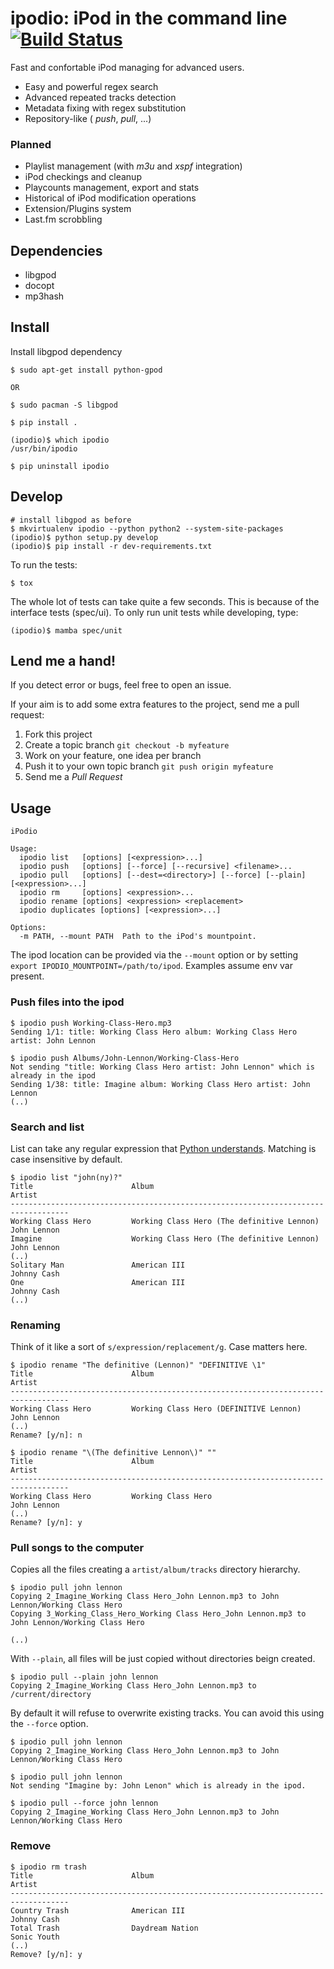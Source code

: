 # ipodio: iPod in the command line [![Build Status](https://travis-ci.org/jvrsantacruz/ipodio.png?branch=master)](https://travis-ci.org/jvrsantacruz/ipodio)

Fast and confortable iPod managing for advanced users.

- Easy and powerful regex search
- Advanced repeated tracks detection
- Metadata fixing with regex substitution
- Repository-like ( *push*, *pull*, ...)

### Planned

- Playlist management (with *m3u* and *xspf* integration)
- iPod checkings and cleanup
- Playcounts management, export and stats
- Historical of iPod modification operations
- Extension/Plugins system
- Last.fm scrobbling

## Dependencies

- libgpod
- docopt
- mp3hash

## Install

Install libgpod dependency

```shell
$ sudo apt-get install python-gpod

OR

$ sudo pacman -S libgpod
```

```shell
$ pip install .

(ipodio)$ which ipodio
/usr/bin/ipodio

$ pip uninstall ipodio
```

## Develop

```shell
# install libgpod as before
$ mkvirtualenv ipodio --python python2 --system-site-packages
(ipodio)$ python setup.py develop
(ipodio)$ pip install -r dev-requirements.txt
```

To run the tests:

```shell
$ tox
```

The whole lot of tests can take quite a few seconds. This is because of the interface tests (spec/ui).
To only run unit tests while developing, type:

```shell
(ipodio)$ mamba spec/unit
```

## Lend me a hand!

If you detect error or bugs, feel free to open an issue.

If your aim is to add some extra features to the project, send me a pull request:

1. Fork this project
1. Create a topic branch `git checkout -b myfeature`
1. Work on your feature, one idea per branch
1. Push it to your own topic branch `git push origin myfeature`
1. Send me a *Pull Request*


## Usage

```
iPodio

Usage:
  ipodio list   [options] [<expression>...]
  ipodio push   [options] [--force] [--recursive] <filename>...
  ipodio pull   [options] [--dest=<directory>] [--force] [--plain] [<expression>...]
  ipodio rm     [options] <expression>...
  ipodio rename [options] <expression> <replacement>
  ipodio duplicates [options] [<expression>...]

Options:
  -m PATH, --mount PATH  Path to the iPod's mountpoint.
```

The ipod location can be provided via the `--mount` option or by setting `export IPODIO_MOUNTPOINT=/path/to/ipod`.
Examples assume env var present.

### Push files into the ipod

```shell
$ ipodio push Working-Class-Hero.mp3
Sending 1/1: title: Working Class Hero album: Working Class Hero artist: John Lennon
```

```shell
$ ipodio push Albums/John-Lennon/Working-Class-Hero
Not sending "title: Working Class Hero artist: John Lennon" which is already in the ipod
Sending 1/38: title: Imagine album: Working Class Hero artist: John Lennon
(..)
```

### Search and list

List can take any regular expression that [Python understands](http://docs.python.org/dev/howto/regex.html).
Matching is case insensitive by default.

```
$ ipodio list "john(ny)?"
Title                      Album                                       Artist
-----------------------------------------------------------------------------------
Working Class Hero         Working Class Hero (The definitive Lennon)  John Lennon
Imagine                    Working Class Hero (The definitive Lennon)  John Lennon
(..)
Solitary Man               American III                                Johnny Cash
One                        American III                                Johnny Cash
(..)
```

### Renaming

Think of it like a sort of `s/expression/replacement/g`. Case matters here.

```
$ ipodio rename "The definitive (Lennon)" "DEFINITIVE \1"
Title                      Album                                       Artist
-----------------------------------------------------------------------------------
Working Class Hero         Working Class Hero (DEFINITIVE Lennon)      John Lennon
(..)
Rename? [y/n]: n
```

```
$ ipodio rename "\(The definitive Lennon\)" ""
Title                      Album                                       Artist
-----------------------------------------------------------------------------------
Working Class Hero         Working Class Hero                          John Lennon
(..)
Rename? [y/n]: y
```

### Pull songs to the computer

Copies all the files creating a `artist/album/tracks` directory hierarchy.

```
$ ipodio pull john lennon
Copying 2_Imagine_Working Class Hero_John Lennon.mp3 to John Lennon/Working Class Hero
Copying 3_Working_Class_Hero_Working Class Hero_John Lennon.mp3 to John Lennon/Working Class Hero

(..)
```

With `--plain`, all files will be just copied without directories beign created.

```
$ ipodio pull --plain john lennon
Copying 2_Imagine_Working Class Hero_John Lennon.mp3 to /current/directory
```

By default it will refuse to overwrite existing tracks. You can avoid this using the `--force`
option.

```
$ ipodio pull john lennon
Copying 2_Imagine_Working Class Hero_John Lennon.mp3 to John Lennon/Working Class Hero

$ ipodio pull john lennon
Not sending "Imagine by: John Lenon" which is already in the ipod.

$ ipodio pull --force john lennon
Copying 2_Imagine_Working Class Hero_John Lennon.mp3 to John Lennon/Working Class Hero
```

### Remove

```
$ ipodio rm trash
Title                      Album                                       Artist
-----------------------------------------------------------------------------------
Country Trash              American III                                Johnny Cash
Total Trash                Daydream Nation                             Sonic Youth
(..)
Remove? [y/n]: y
```

